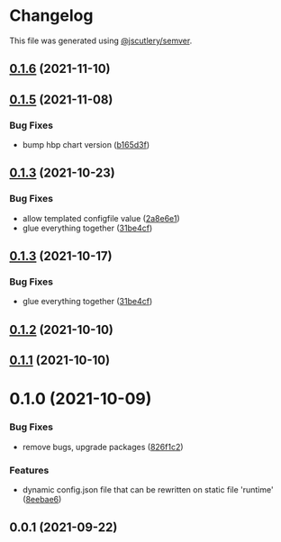 # Changelog

This file was generated using [@jscutlery/semver](https://github.com/jscutlery/semver).

## [0.1.6](https://github.com/platyplus/platydev/compare/charts-platyplus@0.1.5...charts-platyplus@0.1.6) (2021-11-10)

## [0.1.5](https://github.com/platyplus/platydev/compare/charts-platyplus@0.1.4...charts-platyplus@0.1.5) (2021-11-08)

### Bug Fixes

- bump hbp chart version ([b165d3f](https://github.com/platyplus/platydev/commit/b165d3fd607eac6ad6bcfceb56194f70b0f9dce0))

## [0.1.3](https://github.com/platyplus/platydev/compare/charts-platyplus@0.1.2...charts-platyplus@0.1.3) (2021-10-23)

### Bug Fixes

- allow templated configfile value ([2a8e6e1](https://github.com/platyplus/platydev/commit/2a8e6e17f5997f26b4362ca65bba7a2f4951cb01))
- glue everything together ([31be4cf](https://github.com/platyplus/platydev/commit/31be4cf80430bb1c424e12f7bf0461ec061f71a2))

## [0.1.3](https://github.com/platyplus/platydev/compare/charts-platyplus@0.1.2...charts-platyplus@0.1.3) (2021-10-17)

### Bug Fixes

- glue everything together ([31be4cf](https://github.com/platyplus/platydev/commit/31be4cf80430bb1c424e12f7bf0461ec061f71a2))

## [0.1.2](https://github.com/platyplus/platyplus/compare/charts-platyplus@0.1.1...charts-platyplus@0.1.2) (2021-10-10)

## [0.1.1](https://github.com/platyplus/platyplus/compare/charts-platyplus@0.1.0...charts-platyplus@0.1.1) (2021-10-10)

# 0.1.0 (2021-10-09)

### Bug Fixes

- remove bugs, upgrade packages ([826f1c2](https://github.com/platyplus/platyplus/commit/826f1c2c2147ed1b436e9f58b36d1fc4346d7f91))

### Features

- dynamic config.json file that can be rewritten on static file 'runtime' ([8eebae6](https://github.com/platyplus/platyplus/commit/8eebae64d4039e6a05503abb58b03c11dfaaf9b6))

## 0.0.1 (2021-09-22)
